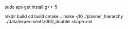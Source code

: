   sudo apt-get install g++-5

  mkdir build
  cd build
  cmake ..
  make -j10
  ./planner_hierarchy ../data/experiments/06D_doubleLshape.xml
